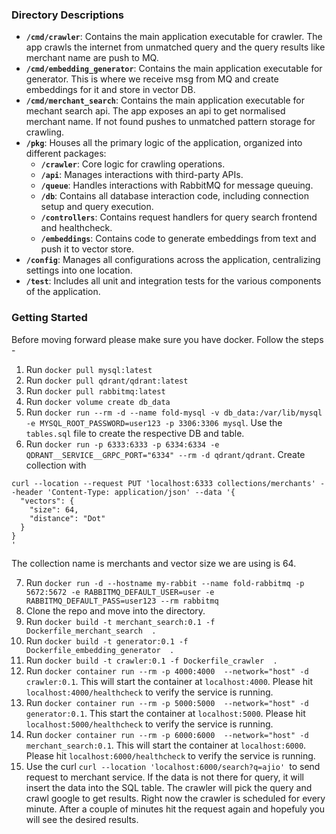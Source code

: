 ### Directory Descriptions

- **`/cmd/crawler`**: Contains the main application executable for crawler. The app crawls the internet from unmatched query and the query results like merchant name are push to MQ.
- **`/cmd/embedding_generator`**: Contains the main application executable for generator. This is where we receive msg from MQ and create embeddings for it and store in vector DB.
- **`/cmd/merchant_search`**: Contains the main application executable for mechant search api. The app exposes an api to get normalised merchant name. If not found pushes to unmatched pattern storage for crawling.
- **`/pkg`**: Houses all the primary logic of the application, organized into different packages:
  - **`/crawler`**: Core logic for crawling operations.
  - **`/api`**: Manages interactions with third-party APIs.
  - **`/queue`**: Handles interactions with RabbitMQ for message queuing.
  - **`/db`**: Contains all database interaction code, including connection setup and query execution.
  - **`/controllers`**: Contains request handlers for query search frontend and healthcheck.
  - **`/embeddings`**: Contains code to generate embeddings from text and push it to vector store.
- **`/config`**: Manages all configurations across the application, centralizing settings into one location.
- **`/test`**: Includes all unit and integration tests for the various components of the application.

### Getting Started

Before moving forward please make sure you have docker. Follow the steps - 
1) Run `docker pull mysql:latest`
2) Run `docker pull qdrant/qdrant:latest`
3) Run `docker pull rabbitmq:latest`
4) Run `docker volume create db_data`
5) Run `docker run --rm -d --name fold-mysql -v db_data:/var/lib/mysql -e MYSQL_ROOT_PASSWORD=user123 -p 3306:3306 mysql`. Use the `tables.sql` file to create the respective DB and table.
6) Run `docker run -p 6333:6333 -p 6334:6334 -e QDRANT__SERVICE__GRPC_PORT="6334" --rm -d qdrant/qdrant`. Create collection with 
```
curl --location --request PUT 'localhost:6333 collections/merchants' --header 'Content-Type: application/json' --data '{
  "vectors": {
    "size": 64,
    "distance": "Dot"
  }
}
' 
```
The collection name is merchants and vector size we are using is 64. 

7) Run `docker run -d --hostname my-rabbit --name fold-rabbitmq -p 5672:5672 -e RABBITMQ_DEFAULT_USER=user -e RABBITMQ_DEFAULT_PASS=user123 --rm rabbitmq`
8) Clone the repo and move into the directory.
9) Run `docker build -t merchant_search:0.1 -f Dockerfile_merchant_search  .`
10) Run `docker build -t generator:0.1 -f Dockerfile_embedding_generator  .`
11) Run `docker build -t crawler:0.1 -f Dockerfile_crawler  .`
12) Run `docker container run --rm -p 4000:4000  --network="host" -d crawler:0.1`. This will start the container at `localhost:4000`.
Please hit `localhost:4000/healthcheck` to verify the service is running.
13) Run `docker container run --rm -p 5000:5000  --network="host" -d generator:0.1`. This start the container at `localhost:5000`.
Please hit `localhost:5000/healthcheck` to verify the service is running.
14) Run `docker container run --rm -p 6000:6000  --network="host" -d merchant_search:0.1`. This will start the container at `localhost:6000`. Please hit `localhost:6000/healthcheck` to verify the service is running.
15) Use the curl `curl --location 'localhost:6000/search?q=ajio' `to send request to merchant service. If the data is not there for query, it will insert the data into the SQL table. The crawler will pick the query and crawl google to get results. Right now the crawler is scheduled for every minute. After a couple of minutes hit the request again and hopefuly you will see the desired results. 